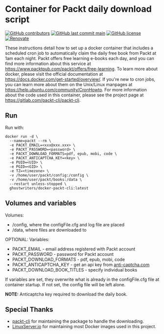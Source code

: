# Container for Packt daily download script

[![GitHub contributors](https://img.shields.io/github/contributors/GhostWriters/docker-packt-cli.svg?style=flat-square&color=607D8B)](https://github.com/GhostWriters/docker-packt-cli/graphs/contributors)
[![GitHub last commit main](https://img.shields.io/github/last-commit/GhostWriters/docker-packt-cli/main.svg?style=flat-square&color=607D8B&label=code%20committed)](https://github.com/GhostWriters/docker-packt-cli/commits/main)
[![GitHub license](https://img.shields.io/github/license/GhostWriters/docker-packt-cli.svg?style=flat-square&color=607D8B)](https://github.com/GhostWriters/docker-packt-cli/blob/main/LICENSE)
[![Renovate](https://img.shields.io/badge/renovate-enabled-brightgreen.svg?style=flat-square&color=607D8B)](https://renovateapp.com)

These instructions detail how to set up a docker container that includes a scheduled cron job to automatically claim the daily free
book from Packt at 1am each night. Packt offers free learning e-books each day, and you can find more information about this service
at <https://www.packtpub.com/packt/offers/free-learning>.
To learn more about docker, please visit the official documentation at <https://docs.docker.com/get-started/overview/>.
If you're new to cron jobs, you can learn more about them on the Unix/Linux manpages at <https://help.ubuntu.com/community/CronHowto>.
For more information about the code used in this container, please see the
project page at <https://gitlab.com/packt-cli/packt-cli>.

## Run

Run with:

```docker
docker run -d \
  --name=packt --rm \
  -e PACKT_EMAIL=<xxx@xxx.xxx> \
  -e PACKT_PASSWORD=<password> \
  -e PACKT_DOWNLOAD_FORMATS=pdf, epub, mobi, code \
  -e PACKT_ANTICAPTCHA_KEY=<key> \
  -e PUID=<UID> \
  -e PGID=<GID> \
  -e TZ=<timezone> \
  -v /home/user/packt/config:/config \
  -v /home/user/packt/books:/data \
  --restart unless-stopped \
  ghostwriters/docker-packt-cli:latest
```

## Volumes and variables

Volumes:

- /config, where the configFile.cfg and log file are placed
- /data, where files are downloaded to

OPTIONAL: Variables:

- PACKT_EMAIL - email address registered with Packt account
- PACKT_PASSWORD - password for Packt account
- PACKT_DOWNLOAD_FORMATS - pdf, epub, mobi, code
- PACKT_ANTICAPTCHA_KEY - get an api key from [anti-captcha.com](https://anti-captcha.com)
- PACKT_DOWNLOAD_BOOK_TITLES - specify individual books

If variables are set, they overwrite what is already in the configFile.cfg file
at container startup. If not set, the config file will be left alone.

**NOTE:** Anticaptcha key required to download the daily book.

## Special Thanks

- [packt-cli](https://gitlab.com/packt-cli/packt-cli) for maintaining the package to handle the downloading.
- [LinuxServer.io](https://www.linuxserver.io) for maintaining most Docker images used in this project.
